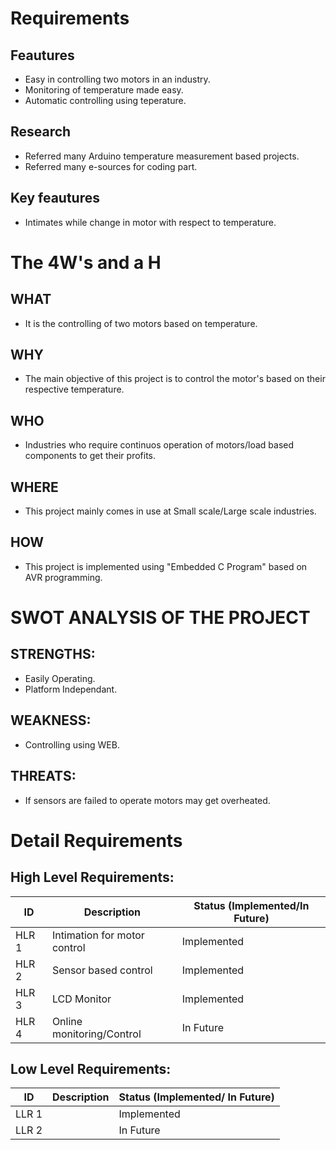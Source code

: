 # Requirements

##  Feautures
  * Easy in controlling two motors in an industry.
  * Monitoring of temperature made easy.
  * Automatic controlling using teperature.

## Research
  * Referred many Arduino temperature measurement based projects.
  * Referred many e-sources for coding part.
       
##  Key feautures
  * Intimates while change in motor with respect to temperature.

# The 4W's and a H 

## WHAT
  * It is the controlling of two motors based on temperature.
## WHY
  * The main objective of this project is to control the motor's based on their respective temperature.
## WHO
  * Industries who require continuos operation of motors/load based components to get their profits.
## WHERE
  * This project mainly comes in use at Small scale/Large scale industries.
## HOW
  * This project is implemented using "Embedded C Program" based on AVR programming.

# SWOT ANALYSIS OF THE PROJECT
 ## STRENGTHS:
   * Easily Operating.
   * Platform Independant.
 ## WEAKNESS:
   * Controlling using WEB.
 ## THREATS:
   * If sensors are failed to operate motors may get overheated.
 
# Detail Requirements

## High Level Requirements:

|  ID   | Description | Status (Implemented/In Future) |
| ----- | ----------- | ------------------------------ |
| HLR 1 |    Intimation for motor control   |  Implemented  |
| HLR 2 |    Sensor based control   | Implemented |
| HLR 3 |    LCD Monitor   | Implemented |
| HLR 4 |    Online monitoring/Control   | In Future |

## Low Level Requirements:

|  ID   | Description | Status (Implemented/ In Future) |
| ----- | ----------- | ------------------------------- |
| LLR 1 |      |  Implemented  |
| LLR 2 |      | In Future |
